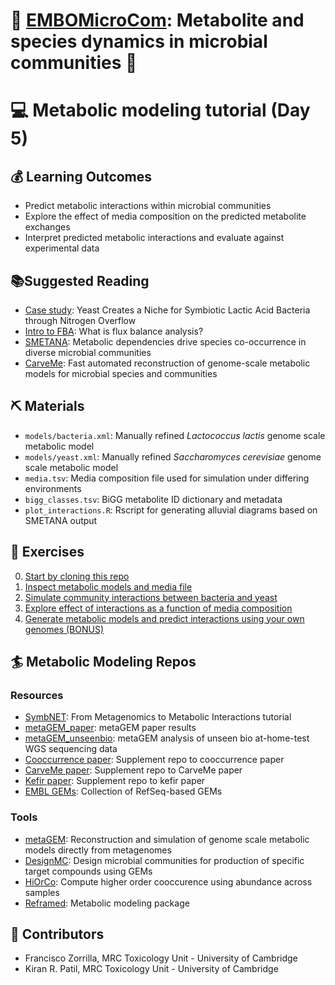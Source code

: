 # 🔬 [EMBOMicroCom](https://www.embl.org/about/info/course-and-conference-office/events/mcd22-01/): Metabolite and species dynamics in microbial communities 🧬
# 💻 Metabolic modeling tutorial (Day 5)

## 💰 Learning Outcomes

* Predict metabolic interactions within microbial communities
* Explore the effect of media composition on the predicted metabolite exchanges
* Interpret predicted metabolic interactions and evaluate against experimental data

## 📚Suggested Reading

 - [Case study](https://www.sciencedirect.com/science/article/pii/S2405471217303903): Yeast Creates a Niche for Symbiotic Lactic Acid Bacteria through Nitrogen Overflow
 - [Intro to FBA](https://www.nature.com/articles/nbt.1614): What is flux balance analysis?
 - [SMETANA](https://www.pnas.org/content/112/20/6449): Metabolic dependencies drive species co-occurrence in diverse microbial communities
 - [CarveMe](https://academic.oup.com/nar/article/46/15/7542/5042022): Fast automated reconstruction of genome-scale metabolic models for microbial species and communities

## ⛏ Materials

* `models/bacteria.xml`: Manually refined *Lactococcus lactis* genome scale metabolic model
* `models/yeast.xml`: Manually refined *Saccharomyces cerevisiae* genome scale metabolic model
* `media.tsv`: Media composition file used for simulation under differing environments
* `bigg_classes.tsv`: BiGG metabolite ID dictionary and metadata
* `plot_interactions.R`: Rscript for generating alluvial diagrams based on SMETANA output

## 🎯 Exercises

0. [Start by cloning this repo](https://github.com/franciscozorrilla/EMBOMicroCom/blob/main/exercises/exercise_0.md)
1. [Inspect metabolic models and media file](https://github.com/franciscozorrilla/EMBOMicroCom/blob/main/exercises/exercise_1.md)
2. [Simulate community interactions between bacteria and yeast](https://github.com/franciscozorrilla/EMBOMicroCom/blob/main/exercises/exercise_2.md)
3. [Explore effect of interactions as a function of media composition](https://github.com/franciscozorrilla/EMBOMicroCom/blob/main/exercises/exercise_3.md)
4. [Generate metabolic models and predict interactions using your own genomes (BONUS)](https://github.com/franciscozorrilla/EMBOMicroCom/blob/main/exercises/exercise_4.md)


## 🏄 Metabolic Modeling Repos

### Resources

 - [SymbNET](https://github.com/franciscozorrilla/SymbNET): From Metagenomics to Metabolic Interactions tutorial
 - [metaGEM_paper](https://github.com/franciscozorrilla/metaGEM_paper): metaGEM paper results
 - [metaGEM_unseenbio](https://github.com/franciscozorrilla/unseenbio_metaGEM): metaGEM analysis of unseen bio at-home-test WGS sequencing data
 - [Cooccurrence paper](https://github.com/cdanielmachado/cooccurrence): Supplement repo to cooccurrence paper
 - [CarveMe paper](https://github.com/cdanielmachado/carveme_paper): Supplement repo to CarveMe paper
 - [Kefir paper](https://github.com/cdanielmachado/kefir_paper): Supplement repo to kefir paper
 - [EMBL GEMs](https://github.com/cdanielmachado/embl_gems): Collection of RefSeq-based GEMs

### Tools

 - [metaGEM](https://github.com/franciscozorrilla/metaGEM): Reconstruction and simulation of genome scale metabolic models directly from metagenomes
 - [DesignMC](https://github.com/cdanielmachado/designmc): Design microbial communities for production of specific target compounds using GEMs 
 - [HiOrCo](https://github.com/cdanielmachado/HiOrCo): Compute higher order cooccurence using abundance across samples
 - [Reframed](https://github.com/cdanielmachado/reframed): Metabolic modeling package

## 🥼 Contributors

 - Francisco Zorrilla, MRC Toxicology Unit - University of Cambridge
 - Kiran R. Patil, MRC Toxicology Unit - University of Cambridge
